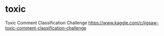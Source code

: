 # toxic
Toxic Comment Classification Challenge https://www.kaggle.com/c/jigsaw-toxic-comment-classification-challenge
